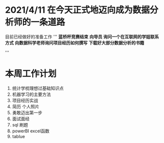 # 2021/4/11 在今天正式地迈向成为数据分析师的一条道路
目前已经做好的准备工作
'''
**蓝桥杯竞赛结束**
**向导员 询问一个在互联网的学姐联系方式**
**向数据科学老师询问项目经历如何撰写**
**下载好大部分数据分析的书籍**

'''
# 本周工作计划
<ol>
<li>统计学梳理想过基础知识点</li>
<li>机器学习的主要方法</li>
<li>项目经历实战</li>
<li>简历  个人照片</li>
<li>勇敢迈出第一步</li>
<li>面试面经</li>
<li>sql 刷题</li>
<li>powerBI  excel函数</li>
<li>tablue</li>
</ol>


